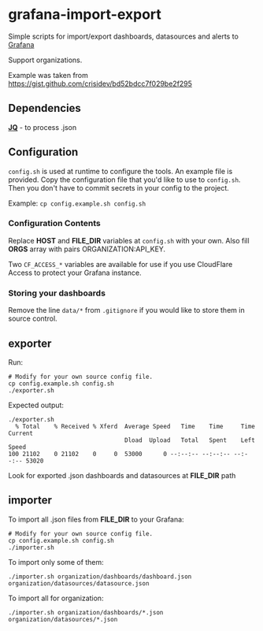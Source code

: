 # grafana-import-export

Simple scripts for import/export dashboards, datasources and alerts to
[Grafana](http://grafana.org/)

Support organizations.

Example was taken from https://gist.github.com/crisidev/bd52bdcc7f029be2f295 

## Dependencies
**[JQ](https://stedolan.github.io/jq/)** - to process .json

## Configuration
`config.sh` is used at runtime to configure the tools. An example file is
provided. Copy the configuration file that you'd like to use to `config.sh`.
Then you don't have to commit secrets in your config to the project.

Example: `cp config.example.sh config.sh`

### Configuration Contents
Replace **HOST** and **FILE_DIR** variables at `config.sh` with your own.
Also fill **ORGS** array with pairs ORGANIZATION:API_KEY. 

Two `CF_ACCESS_*` variables are available for use if you use CloudFlare Access
to protect your Grafana instance.

### Storing your dashboards
Remove the line `data/*` from `.gitignore` if you would like to store them in
source control.

## exporter
Run:
```
# Modify for your own source config file.
cp config.example.sh config.sh
./exporter.sh
```

Expected output:
```
./exporter.sh
  % Total    % Received % Xferd  Average Speed   Time    Time     Time  Current
                                 Dload  Upload   Total   Spent    Left  Speed
100 21102    0 21102    0     0  53000      0 --:--:-- --:--:-- --:--:-- 53020

```

Look for exported .json dashboards and datasources at **FILE_DIR** path

## importer
To import all .json files from **FILE_DIR** to your Grafana:
```
# Modify for your own source config file.
cp config.example.sh config.sh
./importer.sh
```

To import only some of them:
```
./importer.sh organization/dashboards/dashboard.json organization/datasources/datasource.json
```

To import all for organization:
```
./importer.sh organization/dashboards/*.json organization/datasources/*.json
```
